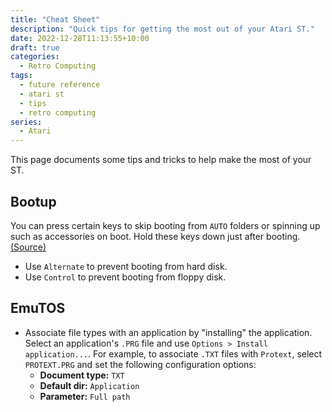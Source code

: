 ```yaml
---
title: "Cheat Sheet"
description: "Quick tips for getting the most out of your Atari ST."
date: 2022-12-28T11:13:55+10:00
draft: true
categories:
  - Retro Computing
tags:
  - future reference
  - atari st
  - tips
  - retro computing
series:
  - Atari
---
```

This page documents some tips and tricks to help make the most of your ST.

<!--more-->

## Bootup
You can press certain keys to skip booting from `AUTO` folders or spinning up such as accessories on boot. Hold these keys down just after booting. [(Source)](https://www.atari-forum.com/viewtopic.php?p=158889#p158889)
- Use `Alternate` to prevent booting from hard disk.
- Use `Control` to prevent booting from floppy disk.


## EmuTOS
- Associate file types with an application by "installing" the application. Select an application's `.PRG` file and use `Options > Install application...`. For example, to associate `.TXT` files with `Protext`, select `PROTEXT.PRG` and set the following configuration options:
  - **Document type:** `TXT`
  - **Default dir:** `Application`
  - **Parameter:** `Full path`